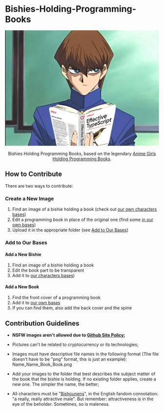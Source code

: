 # Bishies-Holding-Programming-Books

<div align="center">
    
![Seto Kaiba holding Effective TypeScript](./TypeScript/Seto_Kaiba_Effective_Typescript.png)

Bishies Holding Programming Books, based on the legendary [Anime Girls Holding Programming Books](https://github.com/cat-milk/Anime-Girls-Holding-Programming-Books).

</div>

## How to Contribute

There are two ways to contribute:

### Create a New Image

1. Find an image of a bishie holding a book (check out [our own characters bases](./_bases/characters/))
2. Edit a programming book in place of the original one (find some [in our own bases](./_bases/))
3. Upload it in the appropriate folder (see [Add to Our Bases](#add-to-our-bases))

### Add to Our Bases

#### Add a New Bishie

1. Find an image of a bishie holding a book
2. Edit the book part to be transparent
3. Add it to [our characters bases](./_bases/characters/))

#### Add a New Book

1. Find the front cover of a programming book
2. Add it to [our own bases](./_bases/)
3. If you can find them, also add the back cover and the spine

## Contribution Guidelines

* __NSFW images aren't allowed due to [Github Site Policy](https://docs.github.com/en/site-policy);__

* Pictures can't be related to cryptocurrency or its technologies;
* Images must have descriptive file names in the following format (The file doesn't have to be "png" format, this is just an example):
    Name_Name_Book_Book.png

* Add your images to the folder that best describes the subject matter of the book that the bishie is holding. If no existing folder applies, create a new one. The simpler the name, the better;

* All characters must be "[Bishounens](https://tvtropes.org/pmwiki/pmwiki.php/Main/Bishonen)", in the English fandom connotation: "a really, really attractive male".
  But remember: attractiveness is in the eye of the beholder. Sometimes, so is maleness.
